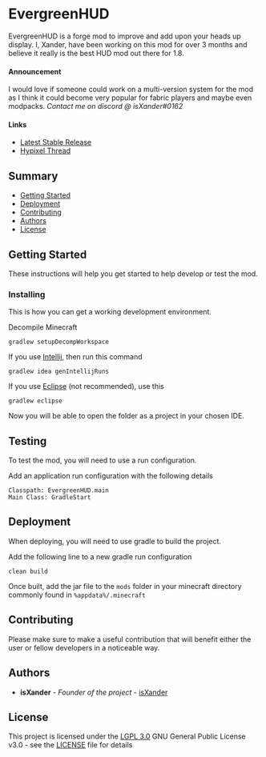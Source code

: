 # EvergreenHUD

EvergreenHUD is a forge mod to improve and add upon your heads up display.
I, Xander, have been working on this mod for over 3 months and believe it really
is the best HUD mod out there for 1.8.

#### Announcement
I would love if someone could work on a multi-version system for the mod as I
think it could become very popular for fabric players and maybe even modpacks.
*Contact me on discord @ isXander#0162*

#### Links
- [Latest Stable Release](https://github.com/Evergreen-Client/EvergreenHUD/releases/latest)
- [Hypixel Thread](https://hypixel.net/threads/v2-beta-out-now-evergreenhud-1-3-1.3787277/)

## Summary

- [Getting Started](#getting-started)
- [Deployment](#deployment)
- [Contributing](#contributing)
- [Authors](#authors)
- [License](#license)

## Getting Started

These instructions will help you get started to help develop
or test the mod.

### Installing

This is how you can get a working development environment.

Decompile Minecraft

    gradlew setupDecompWorkspace

If you use [Intellij](https://www.jetbrains.com/idea/), then run this command

    gradlew idea genIntellijRuns

If you use [Eclipse](https://www.eclipse.org/) (not recommended), use this

    gradlew eclipse

Now you will be able to open the folder as a project in your chosen IDE.

## Testing

To test the mod, you will need to use a run configuration.

Add an application run configuration with the following details

    Classpath: EvergreenHUD.main
    Main Class: GradleStart

## Deployment

When deploying, you will need to use gradle to build the project.

Add the following line to a new gradle run configuration

    clean build

Once built, add the jar file to the `mods` folder in your minecraft directory commonly found in `%appdata%/.minecraft`

## Contributing

Please make sure to make a useful contribution that will benefit either the user or fellow developers in a noticeable way.

## Authors

- **isXander** - *Founder of the project* -
  [isXander](https://github.com/isXander)

## License

This project is licensed under the [LGPL 3.0](LICENSE) 
GNU General Public License v3.0 - see the [LICENSE](LICENSE) file for
details
